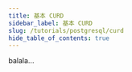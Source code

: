 ```yaml
---
title: 基本 CURD 
sidebar_label: 基本 CURD
slug: /tutorials/postgresql/curd
hide_table_of_contents: true
---
```

balala...